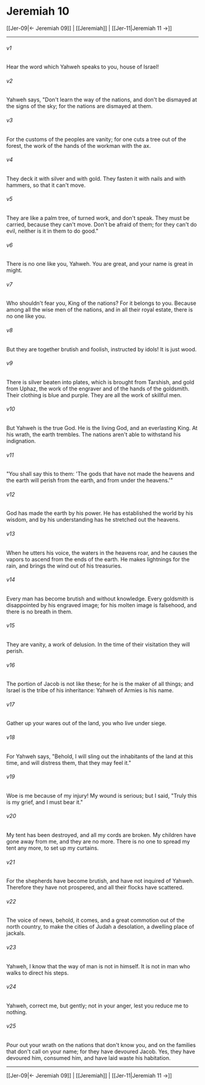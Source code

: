 # Jeremiah 10

[[Jer-09|← Jeremiah 09]] | [[Jeremiah]] | [[Jer-11|Jeremiah 11 →]]
***



###### v1 
Hear the word which Yahweh speaks to you, house of Israel! 

###### v2 
Yahweh says, "Don't learn the way of the nations, and don't be dismayed at the signs of the sky; for the nations are dismayed at them. 

###### v3 
For the customs of the peoples are vanity; for one cuts a tree out of the forest, the work of the hands of the workman with the ax. 

###### v4 
They deck it with silver and with gold. They fasten it with nails and with hammers, so that it can't move. 

###### v5 
They are like a palm tree, of turned work, and don't speak. They must be carried, because they can't move. Don't be afraid of them; for they can't do evil, neither is it in them to do good." 

###### v6 
There is no one like you, Yahweh. You are great, and your name is great in might. 

###### v7 
Who shouldn't fear you, King of the nations? For it belongs to you. Because among all the wise men of the nations, and in all their royal estate, there is no one like you. 

###### v8 
But they are together brutish and foolish, instructed by idols! It is just wood. 

###### v9 
There is silver beaten into plates, which is brought from Tarshish, and gold from Uphaz, the work of the engraver and of the hands of the goldsmith. Their clothing is blue and purple. They are all the work of skillful men. 

###### v10 
But Yahweh is the true God. He is the living God, and an everlasting King. At his wrath, the earth trembles. The nations aren't able to withstand his indignation. 

###### v11 
"You shall say this to them: 'The gods that have not made the heavens and the earth will perish from the earth, and from under the heavens.'" 

###### v12 
God has made the earth by his power. He has established the world by his wisdom, and by his understanding has he stretched out the heavens. 

###### v13 
When he utters his voice, the waters in the heavens roar, and he causes the vapors to ascend from the ends of the earth. He makes lightnings for the rain, and brings the wind out of his treasuries. 

###### v14 
Every man has become brutish and without knowledge. Every goldsmith is disappointed by his engraved image; for his molten image is falsehood, and there is no breath in them. 

###### v15 
They are vanity, a work of delusion. In the time of their visitation they will perish. 

###### v16 
The portion of Jacob is not like these; for he is the maker of all things; and Israel is the tribe of his inheritance: Yahweh of Armies is his name. 

###### v17 
Gather up your wares out of the land, you who live under siege. 

###### v18 
For Yahweh says, "Behold, I will sling out the inhabitants of the land at this time, and will distress them, that they may feel it." 

###### v19 
Woe is me because of my injury! My wound is serious; but I said, "Truly this is my grief, and I must bear it." 

###### v20 
My tent has been destroyed, and all my cords are broken. My children have gone away from me, and they are no more. There is no one to spread my tent any more, to set up my curtains. 

###### v21 
For the shepherds have become brutish, and have not inquired of Yahweh. Therefore they have not prospered, and all their flocks have scattered. 

###### v22 
The voice of news, behold, it comes, and a great commotion out of the north country, to make the cities of Judah a desolation, a dwelling place of jackals. 

###### v23 
Yahweh, I know that the way of man is not in himself. It is not in man who walks to direct his steps. 

###### v24 
Yahweh, correct me, but gently; not in your anger, lest you reduce me to nothing. 

###### v25 
Pour out your wrath on the nations that don't know you, and on the families that don't call on your name; for they have devoured Jacob. Yes, they have devoured him, consumed him, and have laid waste his habitation.

***
[[Jer-09|← Jeremiah 09]] | [[Jeremiah]] | [[Jer-11|Jeremiah 11 →]]
